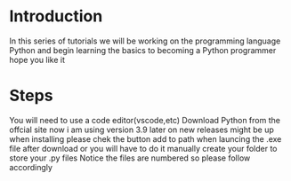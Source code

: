 # Introduction
In this series of tutorials
we will be working on the programming language Python and begin learning the basics to becoming a Python programmer
hope you like it
# Steps
You will need to use a code editor(vscode,etc)
Download Python from the offcial site now i am using version 3.9 later on new releases might be up
when installing please chek the button add to path when launcing the .exe file after download or you will have to do it manually
create your folder to store your .py files
Notice the files are numbered so please follow accordingly
